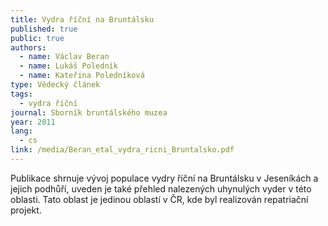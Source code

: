 ```yaml
---
title: Vydra říční na Bruntálsku
published: true
public: true
authors:
  - name: Václav Beran
  - name: Lukáš Poledník
  - name: Kateřina Poledníková
type: Vědecký článek
tags:
  - vydra říční
journal: Sborník bruntálského muzea
year: 2011
lang:
  - cs
link: /media/Beran_etal_vydra_ricni_Bruntalsko.pdf
---
```

Publikace shrnuje vývoj populace vydry říční na Bruntálsku v Jeseníkách a jejich podhůří, uveden je také přehled nalezených uhynulých vyder v této oblasti. Tato oblast je jedinou oblastí v ČR, kde byl realizován repatriační projekt.
